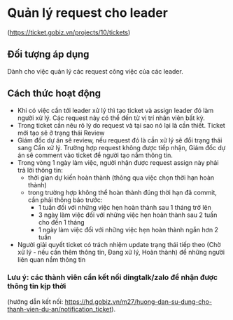 # Quản lý request cho leader
(https://ticket.gobiz.vn/projects/10/tickets)

## Đối tượng áp dụng

Dành cho việc quản lý các request công việc của các leader.

## Cách thức hoạt động

- Khi có việc cần tới leader xử lý thì tạo ticket và assign leader đó làm người xử lý. Các request này có thể đến từ vị trí nhân viên bất kỳ.
- Trong ticket cần nêu rõ lý do request và tại sao nó lại là cần thiết. Ticket mới tạo sẽ ở trạng thái Review
- Giám đốc dự án sẽ review, nếu request đó là cần xử lý sẽ đổi trạng thái sang Cần xử lý. Trường hợp request không được tiếp nhận, Giám đốc dự án sẽ comment vào ticket để người tạo nắm thông tin.
- Trong vòng 1 ngày làm việc, người nhận được request assign này phải trả lời thông tin:
    + thời gian dự kiến hoàn thành (thông qua việc chọn thời hạn hoàn thành)
    + trong trường hợp không thể hoàn thành đúng thời hạn đã commit, cần phải thông báo trước:
        * 1 tuần đối với những việc hẹn hoàn thành sau 1 tháng trở lên
        * 3 ngày làm việc đối với những việc hẹn hoàn thành sau 2 tuần cho đến 1 tháng
        * 1 ngày làm việc đối với những việc hẹn hoàn thành ngắn hơn 2 tuần
- Người giải quyết ticket có trách nhiệm update trạng thái tiếp theo (Chờ xử lý - nếu cần thêm thông tin, Đang xử lý, Hoàn thành) để những người liên quan nắm thông tin
### Lưu ý: các thành viên cần kết nối dingtalk/zalo để nhận được thông tin kịp thời 
(hướng dẫn kết nối: https://hd.gobiz.vn/m27/huong-dan-su-dung-cho-thanh-vien-du-an/notification_ticket).
